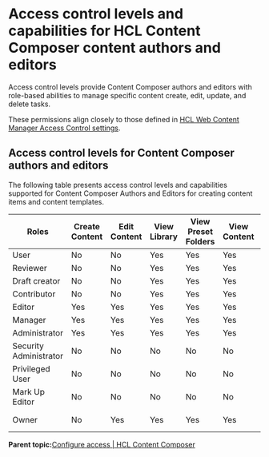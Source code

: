 # Access control levels and capabilities for HCL Content Composer content authors and editors

Access control levels provide Content Composer authors and editors with role-based abilities to manage specific content create, edit, update, and delete tasks.

These permissions align closely to those defined in [HCL Web Content Manager Access Control settings](../wcm/wcm_security.md).

## Access control levels for Content Composer authors and editors

The following table presents access control levels and capabilities supported for Content Composer Authors and Editors for creating content items and content templates.

|Roles|Create Content|Edit Content|View Library|View Preset Folders|View Content|Delete Content|Create Content Draft|
|-----|--------------|------------|------------|-------------------|------------|--------------|--------------------|
|User|No|No|Yes|Yes|Yes|No|No|
|Reviewer|No|No|Yes|Yes|Yes|No|No|
|Draft creator|No|No|Yes|Yes|Yes|No|Yes|
|Contributor|No|No|Yes|Yes|Yes|No|No|
|Editor|Yes|Yes|Yes|Yes|Yes|No|Yes|
|Manager|Yes|Yes|Yes|Yes|Yes|Yes|No|
|Administrator|Yes|Yes|Yes|Yes|Yes|Yes|Yes|
|Security Administrator|No|No|No|No|No|No|No|
|Privileged User|No|No|No|No|No|No|No|
|Mark Up Editor|No|No|No|No|No|No|No|
|Owner|No|Yes|Yes|Yes|Yes|Yes, if created|No|

**Parent topic:**[Configure access \| HCL Content Composer](../content_composer/configure_access.md)

